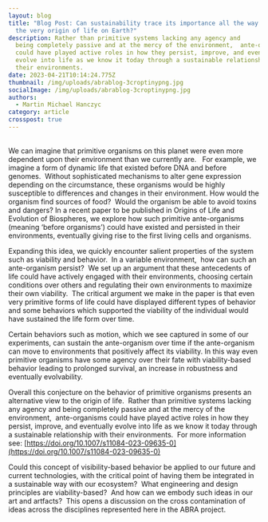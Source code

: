 ```yaml
---
layout: blog
title: "Blog Post: Can sustainability trace its importance all the way back to
  the very origin of life on Earth?"
description: Rather than primitive systems lacking any agency and
  being completely passive and at the mercy of the environment,  ante-organisms
  could have played active roles in how they persist, improve, and eventually
  evolve into life as we know it today through a sustainable relationship with
  their environments.
date: 2023-04-21T10:14:24.775Z
thumbnail: /img/uploads/abrablog-3croptinypng.jpg
socialImage: /img/uploads/abrablog-3croptinypng.jpg
authors:
  - Martin Michael Hanczyc
category: article
crosspost: true
---
```

\
We can imagine that primitive organisms on this planet were even more dependent upon their environment than we currently are.   For example, we imagine a form of dynamic life that existed before DNA and before genomes.  Without sophisticated mechanisms to alter gene expression depending on the circumstance, these organisms would be highly susceptible to differences and changes in their environment. How would the organism find sources of food?  Would the organism be able to avoid toxins and dangers? In a recent paper to be published in Origins of Life and Evolution of Biospheres, we explore how such primitive ante-organisms (meaning ‘before organisms’) could have existed and persisted in their environments, eventually giving rise to the first living cells and organisms.

Expanding this idea, we quickly encounter salient properties of the system such as viability and behavior.  In a variable environment,  how can such an ante-organism persist?  We set up an argument that these antecedents of life could have actively engaged with their environments, choosing certain conditions over others and regulating their own environments to maximize their own viability.  The critical argument we make in the paper is that even very primitive forms of life could have displayed different types of behavior and some behaviors which supported the viability of the individual would have sustained the life form over time.

Certain behaviors such as motion, which we see captured in some of our experiments, can sustain the ante-organism over time if the ante-organism can move to environments that positively affect its viability. In this way even primitive organisms have some agency over their fate with viability-based behavior leading to prolonged survival, an increase in robustness and eventually evolvability.

Overall this conjecture on the behavior of primitive organisms presents an alternative view to the origin of life.  Rather than primitive systems lacking any agency and being completely passive and at the mercy of the environment,  ante-organisms could have played active roles in how they persist, improve, and eventually evolve into life as we know it today through a sustainable relationship with their environments.  For more information see: [https://doi.org/10.1007/​s11084-023-09635-0](https://doi.org/10.1007/s11084-023-09635-0)

Could this concept of visibility-based behavior be applied to our future and current technologies, with the critical point of having them be integrated in a sustainable way with our ecosystem?  What engineering and design principles are viability-based?  And how can we embody such ideas in our art and artfacts?  This opens a discussion on the cross contamination of ideas across the disciplines represented here in the ABRA project.